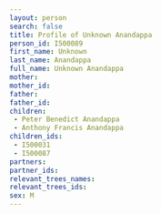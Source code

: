 ```yaml
---
layout: person
search: false
title: Profile of Unknown Anandappa
person_id: I500089
first_name: Unknown
last_name: Anandappa
full_name: Unknown Anandappa
mother: 
mother_id: 
father: 
father_id: 
children:
 - Peter Benedict Anandappa
 - Anthony Francis Anandappa
children_ids:
 - I500031
 - I500087
partners:
partner_ids:
relevant_trees_names:
relevant_trees_ids:
sex: M
---
```


